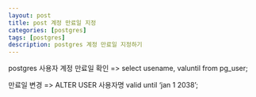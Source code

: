 ```yaml
---
layout: post
title: post 계정 만료일 지정
categories: [postgres]
tags: [postgres]
description: postgres 계정 만료일 지정하기
---
```


postgres 사용자 계정 만료일 확인
=> select usename, valuntil from pg_user;

만료일 변경
=> ALTER USER 사용자명 valid until ‘jan 1 2038’;

